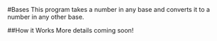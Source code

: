 <snippet>
#Bases
This program takes a number in any base and converts it to a number in any other base. 

##How it Works
More details coming soon!
</snippet>
